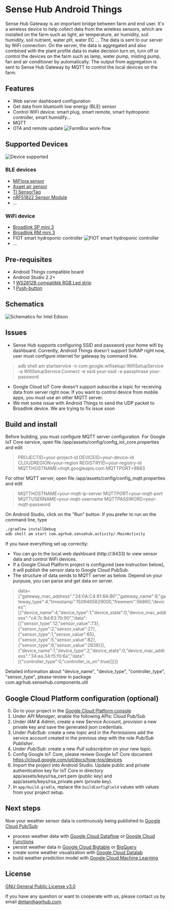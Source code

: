 # Sense Hub Android Things

Sense Hub Gateway is an important bridge between farm and end user. It's a wireless device to help collect data from the wireless sensors, which are installed on the farm such as light, air temperature, air humidity, soil humidity, soil nutrient, water pH, water EC ... The data is sent to our server by WiFi connection. On the server, the data is aggregated and also combined with the plant profile data to make decision turn on, turn off or control the devices on the farm such as lamp, water pump, misting pump, fan and air conditioner by automatically. The output from aggregation is sent to Sense Hub Gateway by MQTT to control the local devices on the farm.

## Features

- Web server dashboard configuration
- Get data from bluetooth low energy (BLE) sensor
- Control WiFi device: smart plug, smart remote, smart hydroponic controller, smart humidify...
- MQTT
- OTA and remote update
![FarmBox work-flow](farmbox_workflow.png)

## Supported Devices

![Device supported](farmbox_supported_devices.png)
### BLE devices

- [MiFlora sensor](https://www.aliexpress.com/item/Original-English-Version-Mi-Flora-Monitor-Xiaomi-Flower-Care-Monitor-Soil-Water-Test-Machine-For-Garden/32804998987.html)
- [Axaet air sensor](https://www.alibaba.com/product-detail/AXAET-Wireless-Proximity-ibeacon-BLE-temperature_60668543075.html)
- [TI SensorTag](http://www.ti.com/ww/en/wireless_connectivity/sensortag/)
- [nRF51822 Sensor Module](https://www.aliexpress.com/item/nRF51822-Bluetooth-4-0-BLE-SOC-Temperature-Atmospheric-Pressure-Acceleration-Sensor-Module-Gyroscope-Light-Sensor-MPU6050/32816579479.html)
- ...
### WiFi device

- [Broadlink SP mini 3](https://www.aliexpress.com/item/Broadlink-SP-Mini-Smart-Wireless-Remote-Control-Socket-Power-Supply-Plug-Wifi-Plug-timer-extender-time/32223307784.html)
- [Broadlink RM mini 3](https://www.aliexpress.com/item/Broadlink-RM2-RM-PRO-Smart-Home-Automation-WiFi-IR-RF-Universal-Intelligent-Wireless-remote-Controller-for/32729931353.html)
- FIOT smart hydroponic controller
![FIOT smart hydroponic controller](fiot_hydroponic_controller.jpeg)
- ...
## Pre-requisites

- Android Things compatible board
- Android Studio 2.2+
- 1 [WS2812B compatible RGB Led strip](https://www.adafruit.com/product/1612)
- 1 [Push-button](https://www.adafruit.com/product/1400)

## Schematics

![Schematics for Intel Edison](Schematic_edison.png)

## Issues
- Sense Hub supports configuring SSID and password your home wifi by dashboard. Currently, Android Things doesn't support SoftAP right now, user must configure internet for gateway by command line.
> adb shell am startservice -n com.google.wifisetup/.WifiSetupService -a WifiSetupService.Connect -e ssid your-ssid -e passphrase your-password
- Google Cloud IoT Core doesn't support subscribe a topic for receiving data from server right now. If you want to control device from mobile apps, you must use an other MQTT server.
- We met some issue with Android Things to send the UDP packet to Broadlink device. We are trying to fix issue soon

## Build and install

Before building, you must configure MQTT server configuration.
For Google IoT Core service, open file /app/assets/config/config_iot_core.properties and edit
> PROJECTID=your-project-id
> DEVICEID=your-device-id
> CLOUDREGION=your-region
> REGISTRYID=your-registry-id
> MQTTHOSTNAME=mqtt.googleapis.com
> MQTTPORT=8883

For other MQTT server, open file /app/assets/config/config_mqtt.properties and edit
> MQTTHOSTNAME=your-mqtt-ip-server
> MQTTPORT=your-mqtt-port
> MQTTUSERNAME=your-mqtt-username
> MQTTPASSWORD=your-mqtt-password

On Android Studio, click on the "Run" button.
If you prefer to run on the command line, type
```bash
./gradlew installDebug
adb shell am start com.agrhub.sensehub.activity/.MainActivity
```

If you have everything set up correctly:
- You can go to the local web dashboard (http://<android-things-board-ip-address>:8433) to view sensor data and control WiFi devices.
- If a Google Cloud Platform project is configured (see instruction below), it will publish the sensor data to Google Cloud PubSub.
- The structure of data sends to MQTT server as below. Depend on your purpuse, you can parse and get data on server.
> data={"gateway_mac_address":"24:0A:C4:81:8A:B0","gateway_name":9,"gateway_type":4,"timestamp":1509465829000,"freemem":56860,"devices":[{"device_name":4,"device_type":1,"device_state":0,"device_mac_address":"c4:7c:8d:63:7b:90","data":[{"sensor_type":12,"sensor_value":73},{"sensor_type":2,"sensor_value":27},{"sensor_type":1,"sensor_value":65},{"sensor_type":5,"sensor_value":82},{"sensor_type":6,"sensor_value":2838}]},{"device_name":1,"device_type":2,"device_state":0,"device_mac_address":"34:ea:34:f5:f0:6a","data":[{"controller_type":0,"controller_is_on":true}]}]}

Detailed information about "device_name", "device_type", "controller_type", "sensor_type", please review in package com.agrhub.sensehub.components.util

## Google Cloud Platform configuration (optional)

0. Go to your project in the [Google Cloud Platform console](https://console.cloud.google.com/)
0. Under *API Manager*, enable the following APIs: Cloud Pub/Sub
0. Under *IAM & Admin*, create a new Service Account, provision a new private key and save the generated json credentials.
0. Under *Pub/Sub*: create a new topic and in the *Permissions* add the service account created in the previous step with the role *Pub/Sub Publisher*.
0. Under *Pub/Sub*: create a new *Pull subscription* on your new topic.
0. Config Google IoT Core, please review Google IoT Core document https://cloud.google.com/iot/docs/how-tos/devices
0. Import the project into Android Studio. Update public and private authentication key for IoT Core in directory app/assets/keys/rsa_cert.pem (public key) and app/assets/keys/rsa_private.pem (private key). 
0. In `app/build.gradle`, replace the `buildConfigField` values with values from your project setup.

## Next steps

Now your weather sensor data is continuously being published to [Google Cloud Pub/Sub](https://cloud.google.com/pubsub/):
- process weather data with [Google Cloud Dataflow](https://cloud.google.com/dataflow/) or [Google Cloud Functions](https://cloud.google.com/functions/)
- persist weather data in [Google Cloud Bigtable](https://cloud.google.com/bigtable/) or [BigQuery](https://cloud.google.com/bigquery/)
- create some weather visualization with [Google Cloud Datalab](https://cloud.google.com/datalab/)
- build weather prediction model with [Google Cloud Machine Learning](https://cloud.google.com/ml/)

## License

[GNU General Public License v3.0](https://github.com/dmtan90/Sense-Hub-Android-Things/blob/master/LICENSE)

If you have any question or want to cooperate with us, please contact us by email dmtan@agrhub.com.
